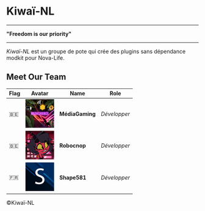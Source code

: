 # Kiwaï-NL
---

**"Freedom is our priority"**

---

_Kiwaï-NL_ est un groupe de pote qui crée des plugins sans dépendance modkit pour Nova-Life.

## Meet Our Team

| Flag | Avatar | Name | Role | 
|---|---|---|---|
| 🇧🇪 | <img src="https://github.com/Kiwai-NL/.github/blob/main/Image/MediaGaming_1.png" height="75px" alt="Image unavailable"> | **MédiaGaming** | *Développer* |
| 🇧🇪 | <img src="https://github.com/BelgiansDev/.github/blob/main/images/MillieRobo.png" height="75px" alt="Image unavailable"> | **Robocnop** | *Développer* |
| 🇫🇷 | <img src="https://github.com/Kiwai-NL/.github/blob/main/Image/shape581.png" height="75px" alt="Image unavailable"> | **Shape581** | *Développer* |


©Kiwaï-NL